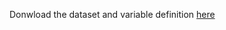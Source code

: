 Donwload the dataset and variable definition [here](https://zindi.africa/competitions/sbtic-animal-classification/data)
